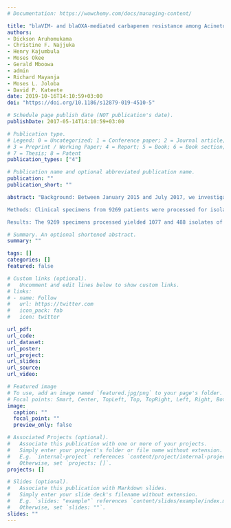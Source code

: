 ```yaml
---
# Documentation: https://wowchemy.com/docs/managing-content/

title: "blaVIM- and blaOXA-mediated carbapenem resistance among Acinetobacter baumannii and Pseudomonas aeruginosa isolates from the Mulago hospital intensive care unit in Kampala, Uganda"
authors:
- Dickson Aruhomukama
- Christine F. Najjuka
- Henry Kajumbula
- Moses Okee
- Gerald Mboowa
- admin
- Richard Mayanja
- Moses L. Joloba
- David P. Kateete
date: 2019-10-16T14:10:59+03:00
doi: "https://doi.org/10.1186/s12879-019-4510-5"

# Schedule page publish date (NOT publication's date).
publishDate: 2017-05-14T14:10:59+03:00

# Publication type.
# Legend: 0 = Uncategorized; 1 = Conference paper; 2 = Journal article;
# 3 = Preprint / Working Paper; 4 = Report; 5 = Book; 6 = Book section;
# 7 = Thesis; 8 = Patent
publication_types: ["4"]

# Publication name and optional abbreviated publication name.
publication: ""
publication_short: ""

abstract: "Background: Between January 2015 and July 2017, we investigated the frequency of carbapenem resistant Acinetobacter baumannii (CRAB) and carbapenem resistant Pseudomonas aeruginosa (CRPA) at the Mulago Hospital intensive care unit (ICU) in Kampala, Uganda. Carbapenemase production and carbapenemase gene carriage among CRAB and CRPA were determined; mobility potential of carbapenemase genes via horizontal gene transfer processes was also studied.

Methods: Clinical specimens from 9269 patients were processed for isolation of CRAB and CRPA. Drug susceptibility testing was performed with the disk diffusion method. Carriage of carbapenemase genes and class 1 integrons was determined by PCR. Conjugation experiments that involved blaVIM positive CRAB/CRPA (donors) and sodium azide resistant Escherichia coli J53 (recipient) were performed.

Results: The 9269 specimens processed yielded 1077 and 488 isolates of Acinetobacter baumannii and Pseudomonas aeruginosa, respectively. Of these, 2.7% (29/1077) and 7.4% (36/488) were confirmed to be CRAB and CRPA respectively, but 46 were available for analysis (21 CRAB and 25 CRPA). Majority of specimens yielding CRAB and CRPA were from the ICU (78%) while 20 and 2% were from the ENT (Ear Nose & Throat) Department and the Burns Unit, respectively. Carbapenemase assays performed with the MHT assay showed that 40 and 33% of CRPA and CRAB isolates respectively, were carbapenemase producers. Also, 72 and 48% of CRPA and CRAB isolates respectively, were metallo- beta-lactamase producers. All the carbapenemase producing isolates were multidrug resistant but susceptible to colistin. blaVIM was the most prevalent carbapenemase gene, and it was detected in all CRAB and CRPA isolates while blaOXA-23 and blaOXA-24 were detected in 29 and 24% of CRAB isolates, respectively. Co-carriage of blaOXA-23 and blaOXA-24 occurred in 14% of CRAB isolates. Moreover, 63% of the study isolates carried class 1 integrons; of these 31% successfully transferred blaVIM to E. coli J53."

# Summary. An optional shortened abstract.
summary: ""

tags: []
categories: []
featured: false

# Custom links (optional).
#   Uncomment and edit lines below to show custom links.
# links:
# - name: Follow
#   url: https://twitter.com
#   icon_pack: fab
#   icon: twitter

url_pdf:
url_code:
url_dataset:
url_poster:
url_project:
url_slides:
url_source:
url_video:

# Featured image
# To use, add an image named `featured.jpg/png` to your page's folder. 
# Focal points: Smart, Center, TopLeft, Top, TopRight, Left, Right, BottomLeft, Bottom, BottomRight.
image:
  caption: ""
  focal_point: ""
  preview_only: false

# Associated Projects (optional).
#   Associate this publication with one or more of your projects.
#   Simply enter your project's folder or file name without extension.
#   E.g. `internal-project` references `content/project/internal-project/index.md`.
#   Otherwise, set `projects: []`.
projects: []

# Slides (optional).
#   Associate this publication with Markdown slides.
#   Simply enter your slide deck's filename without extension.
#   E.g. `slides: "example"` references `content/slides/example/index.md`.
#   Otherwise, set `slides: ""`.
slides: ""
---
```

